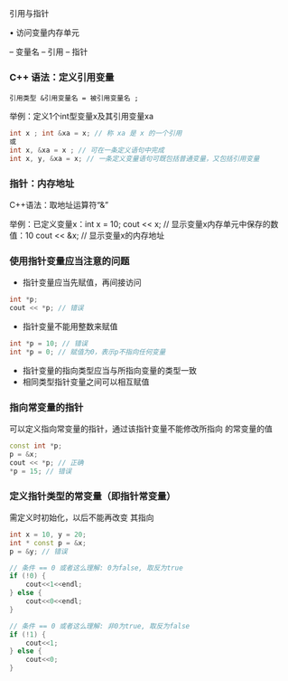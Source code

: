  引用与指针

• 访问变量内存单元

– 变量名
– 引用
– 指针

### C++ 语法：定义引用变量

`引用类型 &引用变量名 = 被引用变量名 ;`

举例：定义1个int型变量x及其引用变量xa

```C++
int x ; int &xa = x; // 称 xa 是 x 的一个引用
或
int x, &xa = x ; // 可在一条定义语句中完成
int x, y, &xa = x; // 一条定义变量语句可既包括普通变量，又包括引用变量
```

### 指针：内存地址

C++语法：取地址运算符“&”

举例：已定义变量x：int x = 10;
cout << x; // 显示变量x内存单元中保存的数值：10
cout << &x; // 显示变量x的内存地址

### 使用指针变量应当注意的问题

* 指针变量应当先赋值，再间接访问

```cpp
int *p;
cout << *p; // 错误
```

* 指针变量不能用整数来赋值

```cpp
int *p = 10; // 错误
int *p = 0; // 赋值为0，表示p不指向任何变量
```

* 指针变量的指向类型应当与所指向变量的类型一致
* 相同类型指针变量之间可以相互赋值

### 指向常变量的指针

可以定义指向常变量的指针，通过该指针变量不能修改所指向
的常变量的值

```cpp
const int *p;
p = &x;
cout << *p; // 正确
*p = 15; // 错误
```

### 定义指针类型的常变量（即指针常变量）

需定义时初始化，以后不能再改变
其指向

```cpp
int x = 10, y = 20;
int * const p = &x;
p = &y; // 错误
```

```cpp
// 条件 == 0 或者这么理解: 0为false, 取反为true
if (!0) {
    cout<<1<<endl;
} else {
    cout<<0<<endl;
}

// 条件 == 0 或者这么理解: 非0为true, 取反为false
if (!1) {
    cout<<1;
} else {
    cout<<0;
}
```
